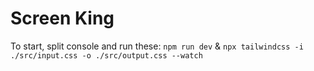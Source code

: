 # Screen King

To start, split console and run these:
`npm run dev` &  `npx tailwindcss -i ./src/input.css -o ./src/output.css --watch`
